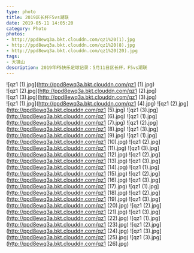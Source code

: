 ```yaml
---
type: photo
title: 2019区长杯F5vs潮联
date: 2019-05-11 14:05:20
category: Photo
photos:
- http://ppd8ewq3a.bkt.clouddn.com/qz1%20(1).jpg
- http://ppd8ewq3a.bkt.clouddn.com/qz1%20(8).jpg
- http://ppd8ewq3a.bkt.clouddn.com/qz1%20(20).jpg
tags:
- 大镜山
description: 2019年F5快乐足球记录：5月11日区长杯，F5vs潮联
---
```

![qz1 (1).jpg](http://ppd8ewq3a.bkt.clouddn.com/qz1 (1).jpg)  
![qz1 (2).jpg](http://ppd8ewq3a.bkt.clouddn.com/qz1 (2).jpg)  
![qz1 (3).jpg](http://ppd8ewq3a.bkt.clouddn.com/qz1 (3).jpg)  
![qz1 (1).jpg](http://ppd8ewq3a.bkt.clouddn.com/qz1 (4).jpg)
![qz1 (2).jpg](http://ppd8ewq3a.bkt.clouddn.com/qz1 (5).jpg)
![qz1 (3).jpg](http://ppd8ewq3a.bkt.clouddn.com/qz1 (6).jpg)
![qz1 (1).jpg](http://ppd8ewq3a.bkt.clouddn.com/qz1 (7).jpg)
![qz1 (2).jpg](http://ppd8ewq3a.bkt.clouddn.com/qz1 (8).jpg)
![qz1 (3).jpg](http://ppd8ewq3a.bkt.clouddn.com/qz1 (9).jpg)
![qz1 (1).jpg](http://ppd8ewq3a.bkt.clouddn.com/qz1 (10).jpg)
![qz1 (2).jpg](http://ppd8ewq3a.bkt.clouddn.com/qz1 (11).jpg)
![qz1 (3).jpg](http://ppd8ewq3a.bkt.clouddn.com/qz1 (12).jpg)
![qz1 (2).jpg](http://ppd8ewq3a.bkt.clouddn.com/qz1 (13).jpg)
![qz1 (3).jpg](http://ppd8ewq3a.bkt.clouddn.com/qz1 (14).jpg)
![qz1 (1).jpg](http://ppd8ewq3a.bkt.clouddn.com/qz1 (15).jpg)
![qz1 (2).jpg](http://ppd8ewq3a.bkt.clouddn.com/qz1 (16).jpg)
![qz1 (3).jpg](http://ppd8ewq3a.bkt.clouddn.com/qz1 (17).jpg)
![qz1 (1).jpg](http://ppd8ewq3a.bkt.clouddn.com/qz1 (18).jpg)
![qz1 (2).jpg](http://ppd8ewq3a.bkt.clouddn.com/qz1 (19).jpg)
![qz1 (3).jpg](http://ppd8ewq3a.bkt.clouddn.com/qz1 (20).jpg)
![qz1 (2).jpg](http://ppd8ewq3a.bkt.clouddn.com/qz1 (21).jpg)
![qz1 (3).jpg](http://ppd8ewq3a.bkt.clouddn.com/qz1 (22).jpg)
![qz1 (1).jpg](http://ppd8ewq3a.bkt.clouddn.com/qz1 (23).jpg)
![qz1 (2).jpg](http://ppd8ewq3a.bkt.clouddn.com/qz1 (24).jpg)
![qz1 (3).jpg](http://ppd8ewq3a.bkt.clouddn.com/qz1 (25).jpg)
![qz1 (3).jpg](http://ppd8ewq3a.bkt.clouddn.com/qz1 (26).jpg)

